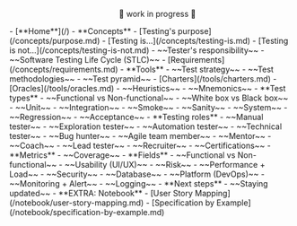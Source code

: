 <!-- markdownlint-disable MD041 -->
<!-- markdownlint-disable MD032 MD033 -->

<ul style="text-align: center;">🚧 work in progress 🚧</ul>
- [**Home**](/)
- **Concepts**
  - [Testing's purpose](/concepts/purpose.md)
  - [Testing is...](/concepts/testing-is.md)
  - [Testing is not...](/concepts/testing-is-not.md)
  - ~~Tester's responsibility~~
  - ~~Software Testing Life Cycle (STLC)~~
  - [Requirements](/concepts/requirements.md)
- **Tools**
  - ~~Test strategy~~
  - ~~Test methodologies~~
  - ~~Test pyramid~~
  - [Charters](/tools/charters.md)
  - [Oracles](/tools/oracles.md)
  - ~~Heuristics~~
  - ~~Mnemonics~~
- **Test types**
  - ~~Functional vs Non-functional~~
  - ~~White box vs Black box~~
  - ~~Unit~~
  - ~~Integration~~
  - ~~Smoke~~
  - ~~Sanity~~
  - ~~System~~
  - ~~Regression~~
  - ~~Acceptance~~
- **Testing roles**
  - ~~Manual tester~~
  - ~~Exploration tester~~
  - ~~Automation tester~~
  - ~~Technical tester~~
  - ~~Bug hunter~~
  - ~~Agile team member~~
  - ~~Mentor~~
  - ~~Coach~~
  - ~~Lead tester~~
  - ~~Recruiter~~
  - ~~Certifications~~
- **Metrics**
  - ~~Coverage~~
- **Fields**
  - ~~Functional vs Non-functional~~
  - ~~Usability (UI/UX)~~
  - ~~Risk~~
  - ~~Performance + Load~~
  - ~~Security~~
  - ~~Database~~
  - ~~Platform (DevOps)~~
  - ~~Monitoring + Alert~~
  - ~~Logging~~
- **Next steps**
  - ~~Staying updated~~
- **EXTRA: Notebook**
  - [User Story Mapping](/notebook/user-story-mapping.md)
  - [Specification by Example](/notebook/specification-by-example.md)
